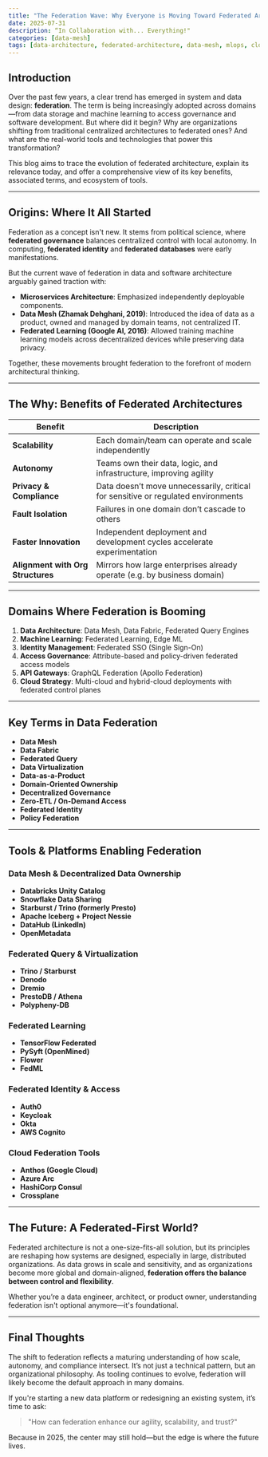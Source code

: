 ```yaml
---
title: "The Federation Wave: Why Everyone is Moving Toward Federated Architecture"
date: 2025-07-31
description: “In Collaboration with... Everything!"
categories: [data-mesh]
tags: [data-architecture, federated-architecture, data-mesh, mlops, cloud-architecture, dataops]
---
```


## Introduction

Over the past few years, a clear trend has emerged in system and data design: **federation**. The term is being increasingly adopted across domains—from data storage and machine learning to access governance and software development. But where did it begin? Why are organizations shifting from traditional centralized architectures to federated ones? And what are the real-world tools and technologies that power this transformation?

This blog aims to trace the evolution of federated architecture, explain its relevance today, and offer a comprehensive view of its key benefits, associated terms, and ecosystem of tools.

---

## Origins: Where It All Started

Federation as a concept isn't new. It stems from political science, where **federated governance** balances centralized control with local autonomy. In computing, **federated identity** and **federated databases** were early manifestations.

But the current wave of federation in data and software architecture arguably gained traction with:

- **Microservices Architecture**: Emphasized independently deployable components.
- **Data Mesh (Zhamak Dehghani, 2019)**: Introduced the idea of data as a product, owned and managed by domain teams, not centralized IT.
- **Federated Learning (Google AI, 2016)**: Allowed training machine learning models across decentralized devices while preserving data privacy.

Together, these movements brought federation to the forefront of modern architectural thinking.

---

## The Why: Benefits of Federated Architectures

| Benefit            | Description                                                                 |
|--------------------|-----------------------------------------------------------------------------|
| **Scalability**     | Each domain/team can operate and scale independently                        |
| **Autonomy**        | Teams own their data, logic, and infrastructure, improving agility          |
| **Privacy & Compliance** | Data doesn’t move unnecessarily, critical for sensitive or regulated environments |
| **Fault Isolation** | Failures in one domain don’t cascade to others                              |
| **Faster Innovation** | Independent deployment and development cycles accelerate experimentation  |
| **Alignment with Org Structures** | Mirrors how large enterprises already operate (e.g. by business domain) |

---

## Domains Where Federation is Booming

1. **Data Architecture**: Data Mesh, Data Fabric, Federated Query Engines  
2. **Machine Learning**: Federated Learning, Edge ML  
3. **Identity Management**: Federated SSO (Single Sign-On)  
4. **Access Governance**: Attribute-based and policy-driven federated access models  
5. **API Gateways**: GraphQL Federation (Apollo Federation)  
6. **Cloud Strategy**: Multi-cloud and hybrid-cloud deployments with federated control planes  

---

## Key Terms in Data Federation

- **Data Mesh**  
- **Data Fabric**  
- **Federated Query**  
- **Data Virtualization**  
- **Data-as-a-Product**  
- **Domain-Oriented Ownership**  
- **Decentralized Governance**  
- **Zero-ETL / On-Demand Access**  
- **Federated Identity**  
- **Policy Federation**  

---

## Tools & Platforms Enabling Federation

### Data Mesh & Decentralized Data Ownership
- **Databricks Unity Catalog**
- **Snowflake Data Sharing**
- **Starburst / Trino (formerly Presto)**
- **Apache Iceberg + Project Nessie**
- **DataHub (LinkedIn)**
- **OpenMetadata**

### Federated Query & Virtualization
- **Trino / Starburst**
- **Denodo**
- **Dremio**
- **PrestoDB / Athena**
- **Polypheny-DB**

### Federated Learning
- **TensorFlow Federated**
- **PySyft (OpenMined)**
- **Flower**
- **FedML**

### Federated Identity & Access
- **Auth0**
- **Keycloak**
- **Okta**
- **AWS Cognito**

### Cloud Federation Tools
- **Anthos (Google Cloud)**
- **Azure Arc**
- **HashiCorp Consul**
- **Crossplane**

---

## The Future: A Federated-First World?

Federated architecture is not a one-size-fits-all solution, but its principles are reshaping how systems are designed, especially in large, distributed organizations. As data grows in scale and sensitivity, and as organizations become more global and domain-aligned, **federation offers the balance between control and flexibility**.

Whether you’re a data engineer, architect, or product owner, understanding federation isn't optional anymore—it's foundational.

---

## Final Thoughts

The shift to federation reflects a maturing understanding of how scale, autonomy, and compliance intersect. It’s not just a technical pattern, but an organizational philosophy. As tooling continues to evolve, federation will likely become the default approach in many domains.

If you're starting a new data platform or redesigning an existing system, it’s time to ask:

> "How can federation enhance our agility, scalability, and trust?"

Because in 2025, the center may still hold—but the edge is where the future lives.


